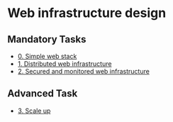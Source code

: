 # Web infrastructure design

## Mandatory Tasks

* [0. Simple web stack](./0-simple_web_stack.png)
* [1. Distributed web infrastructure](./1-distributed_web_infrastructure.png)
* [2. Secured and monitored web infrastructure](./2-secured_and_monitored_web_infrastructure.png)

## Advanced Task

* [3. Scale up](./3-scale_up.png)
